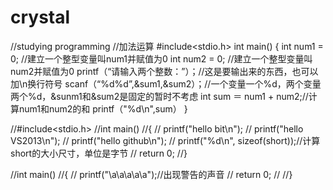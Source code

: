 # crystal
//studying  programming
//加法运算
#include<stdio.h>
int main()
{
    int num1 = 0; //建立一个整型变量叫num1并赋值为0
    int num2 = 0; //建立一个整型变量叫num2并赋值为0
    printf（“请输入两个整数：”）；//这是要输出来的东西，也可以加\n换行符号
    scanf（“%d%d”,&sum1,&sum2）；//一个变量一个%d，两个变量两个%d，&sunm1和&sum2是固定的暂时不考虑
    int sum ＝ num1 + num2;//计算num1和num2的和
    printf（"%d\n",sum）
}

//#include<stdio.h>
//int main()
//{
//	printf("hello bit\n");
//	printf("hello VS2013\n");
//	printf("hello github\n");
//	printf("%d\n", sizeof(short));//计算short的大小尺寸，单位是字节
//	return 0;
//}



//int  main()
//{
//	printf("\a\a\a\a\a");//出现警告的声音
//		return 0;
//
//}
